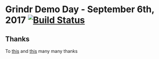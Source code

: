 # Grindr Demo Day - September 6th, 2017 [![Build Status](https://travis-ci.org/smaslennikov/grindr-demo-day-1.svg)](https://travis-ci.org/smaslennikov/grindr-demo-day-1)

## Thanks

To [this](https://GitHub.com/egonSchiele/mdpress) and [this](https://github.com/smaslennikov/plainsertation) many many thanks
